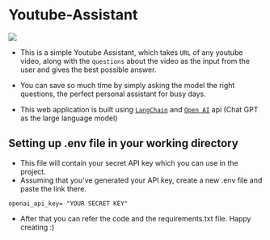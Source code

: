 # Youtube-Assistant

![](https://miro.medium.com/v2/resize:fit:828/format:webp/1*TpyOMCoo0QC86Qcb9Q0aUg.png)

- This is a simple Youtube Assistant, which takes `URL` of any youtube video, along with the `questions` about the video as the input from the user and gives the best possible answer.

- You can save so much time by simply asking the model the right questions, the perfect personal assistant for busy days.

- This web application is built using [`LangChain`](https://python.langchain.com/en/latest/index.html) and [`Open AI`](https://platform.openai.com/) api (Chat GPT as the large language model)

## Setting up .env file in your working directory

- This file will contain your secret API key which you can use in the project.
- Assuming that you've generated your API key, create a new .env file and paste the link there.

```
openai_api_key= "YOUR SECRET KEY"

```

- After that you can refer the code and the requirements.txt file. Happy creating :)


